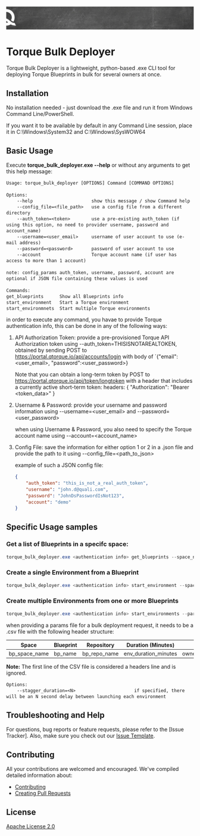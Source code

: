 ![quali](quali.png)

# Torque Bulk Deployer
Torque Bulk Deployer is a lightweight, python-based .exe CLI tool for deploying Torque Blueprints in bulk for several owners at once. 

## **Installation**
No installation needed - just download the .exe file and run it from Windows Command Line/PowerShell. 

If you want it to be available by default in any Command Line session, place it in C:\Windows\System32 and C:\Windows\SysWOW64  

## **Basic Usage**

Execute **torque_bulk_deployer.exe --help** or without any arguments to get this help message:

```
Usage: torque_bulk_deployer [OPTIONS] Command [COMMAND OPTIONS]

Options:
    --help                      show this message / show Command help
    --config_file=<file_path>   use a config file from a different directory
    --auth_token=<token>        use a pre-existing auth_token (if using this option, no need to provider username, password and account_name)
    --username=<user_email>     username of user account to use (e-mail address)
    --password=<password>       password of user account to use 
    --account                   Torque account name (if user has access to more than 1 account)

note: config_params auth_token, username, password, account are optional if JSON file containing these values is used

Commands:
get_blueprints      Show all Blueprints info
start_environment   Start a Torque environment
start_environmnets  Start multiple Torque environments
```

in order to execute any command, you havae to provide Torque authentication info, this can be done in any of the following ways:
1. API Authorization Token: provide a pre-provisioned Torque API Authorization token using --auth_token=THISISNOTAREALTOKEN, obtained by sending POST to https://portal.qtorque.io/api/accounts/login with body of `{"email":<user_email>, "password":<user_password>}
    
    Note that you can obtain a long-term token by POST to https://portal.qtorque.io/api/token/longtoken with a header that includes a currently active short-term token: headers: { "Authorization": "Bearer <token_data>" }
2. Username & Password: provide your username and password information using --username=<user_email> and --password=<user_password>

    when using Username & Password, you also need to specify the Torque account name using --account=<account_name>
3. Config File: save the information for either option 1 or 2 in a .json file and provide the path to it using --config_file=<path_to_json>

    example of such a JSON config file:
    ```JSON
    {
        "auth_token": "this_is_not_a_real_auth_token",
        "username": "john.d@quali.com",
        "password": "JohnDsPasswordIsNot123",
        "account": "demo"
    }
    ```

## **Specific Usage samples**

### **Get a list of Blueprints in a specifc space:**
```powershell
torque_bulk_deployer.exe <authentication info> get_blueprints --space_name=<space_name> --published_only=true|false
```

### **Create a single Environment from a Blueprint**
```powershell
torque_bulk_deployer.exe <authentication info> start_environment --space_name=<space_name> --blueprint=<blueprint_name> --source_repo=<blueprint_source_repo> --owner=<owner_email> --inputs=<environmeent_input_values> --duration=<duration_in_minutes>
```

### **Create multiple Environments from one or more Blueprints**
```powershell
torque_bulk_deployer.exe <authentication info> start_environments --params_file=<my_csv_file_path> --stagger_duration=<stagger_time_in_seconds>
```

when providing a params file for a bulk deployment request, it needs to be a .csv file with the following header structure:

| Space         | Blueprint | Repository   | Duration (Minutes)   | Owners                   | Inputs     | 
| -----         | --------- | ----------   | ------------------   | ------                   | ------     | 
| bp_space_name | bp_name   | bp_repo_name | env_duration_minutes | owner_emails_;_separated | env_inputs | 

**Note:** The first line of the CSV file is considered a headers line and is ignored.

```
Options:
    --stagger_duration=<N>                      if specified, there will be an N second delay between launching each environment 
```

## Troubleshooting and Help

For questions, bug reports or feature requests, please refer to the [Issue Tracker]. Also, make sure you check out our [Issue Template](.github/issue_template.md).

## Contributing


All your contributions are welcomed and encouraged.  We've compiled detailed information about:

* [Contributing](.github/contributing.md)
* [Creating Pull Requests](.github/pull_request_template.md)


## License
[Apache License 2.0](https://github.com/QualiSystems/shellfoundry/blob/master/LICENSE)
